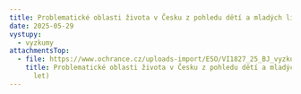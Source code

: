 ```yaml
---
title: Problematické oblasti života v Česku z pohledu dětí a mladých lidí (11–25 let)
date: 2025-05-29
vystupy:
  - vyzkumy
attachmentsTop:
  - file: https://www.ochrance.cz/uploads-import/ESO/VI1827_25_BJ_vyzkumna_zprava.pdf
    title: Problematické oblasti života v Česku z pohledu dětí a mladých lidí (11–25
      let)
---
```

